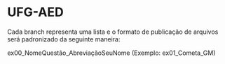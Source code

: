 # UFG-AED

Cada branch representa uma lista e o formato de publicação de arquivos será padronizado da seguinte maneira:

ex00_NomeQuestão_AbreviaçãoSeuNome (Exemplo: ex01_Cometa_GM)
